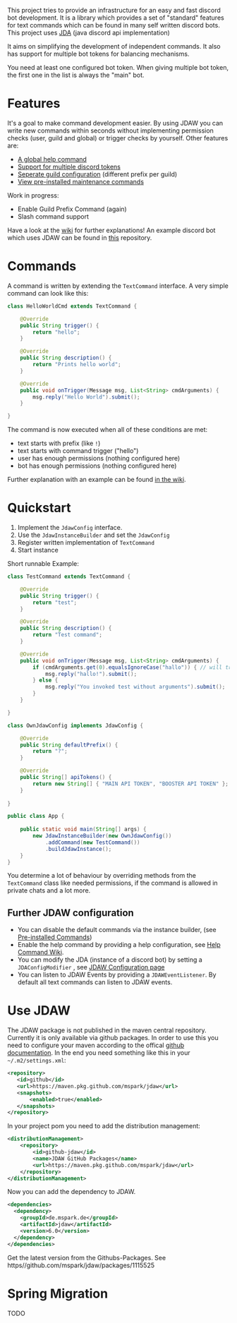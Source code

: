 This project tries to provide an infrastructure for an easy and fast discord bot development. It is a library which provides a set of "standard" features for text commands which can be found in many self written discord bots.
This project uses [JDA](https://github.com/DV8FromTheWorld/JDA) (java discord api implementation)

It aims on simplifying the development of independent commands. It also has support for multiple bot tokens for balancing mechanisms.

You need at least one configured bot token. When giving multiple bot token, the first one in the list is always the "main" bot. 

# Features
It's a goal to make command development easier. By using JDAW you can write new commands within seconds without implementing permission checks (user, guild and global) or trigger checks by yourself. Other features are:

* [A global help command](../../wiki/Help-Command)
* [Support for multiple discord tokens](../../Command-Balancing)
* [Seperate guild configuration](../../wiki/Multiguild-Support) (different prefix per guild)
* [View pre-installed maintenance commands](../../wiki/Preinstalled-Commands)

Work in progress:
* Enable Guild Prefix Command (again)
* Slash command support

Have a look at the [wiki](../../wiki) for further explanations!
An example discord bot which uses JDAW can be found in [this](https://github.com/mspark/example-jdaw) repository. 

# Commands

A command is written by extending the `TextCommand` interface. A very simple command can look like this:

```java
class HelloWorldCmd extends TextCommand {

    @Override
    public String trigger() {
        return "hello";
    }

    @Override
    public String description() {
        return "Prints hello world";
    }

    @Override
    public void onTrigger(Message msg, List<String> cmdArguments) {
        msg.reply("Hello World").submit();        
    }

}
```

The command is now executed when all of these conditions are met:
* text starts with prefix (like `!`)
* text starts with command trigger ("hello")
* user has enough permissions (nothing configured here)
* bot has enough permissions (nothing configured here)

Further explanation with an example can be found [in the wiki](../../wiki/Writing-Commands). 

# Quickstart
1. Implement the `JdawConfig` interface. 
2. Use the `JdawInstanceBuilder` and set the `JdawConfig`
3. Register written implementation of `TextCommand`
4. Start instance


Short runnable Example:

```java
class TestCommand extends TextCommand {

    @Override
    public String trigger() {
        return "test";
    }

    @Override
    public String description() {
        return "Test command";
    }

    @Override
    public void onTrigger(Message msg, List<String> cmdArguments) {
        if (cmdArguments.get(0).equalsIgnoreCase("hallo")) { // will trigger on ?test hallo
            msg.reply("hallo!").submit();
        } else {
            msg.reply("You invoked test without arguments").submit();
        }
    }

}

class OwnJdawConfig implements JdawConfig {

    @Override
    public String defaultPrefix() {
        return "?";
    }

    @Override
    public String[] apiTokens() {
        return new String[] { "MAIN API TOKEN", "BOOSTER API TOKEN" };
    }
    
}

public class App {
    
    public static void main(String[] args) {
        new JdawInstanceBuilder(new OwnJdawConfig())
            .addCommand(new TestCommand())
            .buildJdawInstance();
    }
}
```

You determine a lot of behaviour by overriding methods from the `TextCommand` class like needed permissions, if the command is allowed in private chats and a lot more. 


## Further JDAW configuration

- You can disable the default commands via the instance builder, (see [Pre-installed Commands](../../wiki/Preinstalled-Commands))
- Enable the help command by providing a help configuration, see [Help Command Wiki](../../wiki/Help-Command). 
- You can modify the JDA (instance of a discord bot) by setting a `JDAConfigModifier` , see [JDAW Configuration page](../../wiki/JDAW-Configuration)
- You can listen to JDAW Events by providing a `JDAWEventListener`. By default all text commands can listen to JDAW events.

# Use JDAW
The JDAW package is not published in the maven central repository. Currently it is only available via github packages. In order to use this you need to configure your maven according to the offical [github documentation](https://docs.github.com/en/packages/working-with-a-github-packages-registry/working-with-the-apache-maven-registry#authenticating-with-a-personal-access-token). In the end you need something like this in your `~/.m2/settings.xml`:

```xml
<repository>
   <id>github</id>
   <url>https://maven.pkg.github.com/mspark/jdaw</url>
   <snapshots>
       <enabled>true</enabled>
   </snapshots>
</repository>
```


In your project pom you need to add the distribution management: 

```xml
<distributionManagement>
	<repository>
		<id>github-jdaw</id>
		<name>JDAW GitHub Packages</name>
		<url>https://maven.pkg.github.com/mspark/jdaw</url>
	</repository>
</distributionManagement>
```

Now you can add the dependency to JDAW.

```xml
<dependencies>
  <dependency>
    <groupId>de.mspark.de</groupId>
    <artifactId>jdaw</artifactId>
    <version>6.0</version>
  </dependency>
</dependencies>

```
Get the latest version from the Githubs-Packages. See https//github.com/mspark/jdaw/packages/1115525

# Spring Migration
TODO
